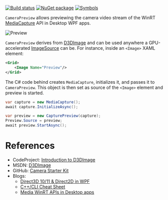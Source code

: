 [![Build status](https://ci.appveyor.com/api/projects/status/e8oe4ihb3f4it8k5?svg=true)](https://ci.appveyor.com/project/mmaitre314/mediacapturewpf)
[![NuGet package](http://mmaitre314.github.io/images/nuget.png)](https://www.nuget.org/packages/MMaitre.MediaCaptureWPF/)
[![Symbols](http://mmaitre314.github.io/images/Symbols.png)](http://mmaitre314.github.io/2015/05/24/personal-pdb-symbol-server.html)


`CameraPreview` allows previewing the camera video stream of the WinRT [MediaCapture](https://msdn.microsoft.com/en-us/library/windows/apps/windows.media.capture.mediacapture.aspx) API in Desktop WPF apps.

![Preview](http://mmaitre314.github.io/images/WPFCameraPreview.jpg)

`CameraPreview` derives from [D3DImage](https://msdn.microsoft.com/en-us/library/system.windows.interop.d3dimage(v=vs.110).aspx) and can be used anywhere a GPU-accelerated [ImageSource](https://msdn.microsoft.com/en-us/library/system.windows.media.imagesource(v=vs.110).aspx) can be. For instance, inside an `<Image>` XAML element:

```XML
<Grid>
    <Image Name="Preview"/>
</Grid>
```

The C# code behind creates `MediaCapture`, initializes it, and passes it to `CameraPreview`. This object is then set as source of the `<Image>` element and preview is started.

```C#
var capture = new MediaCapture();
await capture.InitializeAsync();

var preview = new CapturePreview(capture);
Preview.Source = preview;
await preview.StartAsync();
```

# References

- CodeProject: [Introduction to D3DImage](http://www.codeproject.com/Articles/28526/Introduction-to-D-DImage)
- MSDN: [D3DImage](https://msdn.microsoft.com/en-us/library/system.windows.interop.d3dimage(v=vs.110).aspx)
- GitHub: [Camera Starter Kit](https://github.com/Microsoft/Windows-universal-samples/tree/master/CameraStarterKit)
- Blogs: 
  - [Direct3D 10/11 & Direct2D in WPF](http://jmorrill.hjtcentral.com/Home/tabid/428/EntryId/437/Direct3D-10-11-Direct2D-in-WPF.aspx)
  - [C++/CLI Cheat Sheet](http://manski.net/2011/04/cpp-cli-cheat-sheet/)
  - [Media WinRT APIs in Desktop apps](http://mmaitre314.github.io/2015/02/01/using-the-winrt-media-apis-to-encode-audio-in-desktop-cs-apps.html)
